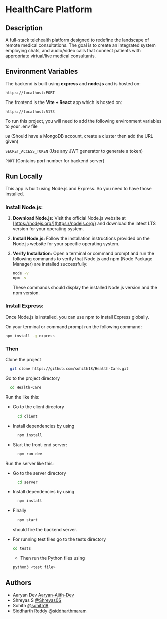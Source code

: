 
# HealthCare Platform

## Description
A full-stack telehealth platform designed to redefine the landscape
of remote medical consultations. The goal is to create an integrated system employing chats, and audio/video calls that connect patients with appropriate virtual/live medical consultants.

## Environment Variables

The backend is built using **express** and **node.js** and is hosted on: 
```plaintext
https://localhost:PORT
```
The frontend is the **Vite + React** app which is hosted on:
```plaintext
https://localhost:5173
```
To run this project, you will need to add the following environment variables to your .env file

`DB` (Should have a MongoDB account, create a cluster then add the URL given)

`SECRET_ACCESS_TOKEN`    (Use any JWT generator to generate a token)

`PORT` (Contains port number for backend server)




## Run Locally

This app is built using Node.js and Express. So you need to have those installed.

### Install Node.js:

1. **Download Node.js:**
    Visit the official Node.js website at [https://nodejs.org/](https://nodejs.org/) and download the latest LTS version for your operating system.

2. **Install Node.js:**
    Follow the installation instructions provided on the Node.js website for your specific operating system.

3. **Verify Installation:**
    Open a terminal or command prompt and run the following commands to verify that Node.js and npm (Node Package Manager) are installed successfully:
    ```bash
    node -v
    npm -v
    ```
    These commands should display the installed Node.js version and the npm version.

### Install Express:

Once Node.js is installed, you can use npm to install Express globally.

On your terminal or command prompt run the following command:

```bash
npm install -g express
```
### Then

Clone the project

```bash
  git clone https://github.com/sohith18/Health-Care.git
```

Go to the project directory

```bash
  cd Health-Care
```
Run the like this:

- Go to the client directory

  ```bash
    cd client
  ```

- Install dependencies by using
  ```bash
    npm install
  ```
- Start the front-end server:
  ```bash
    npm run dev
  ```
Run the server like this:

- Go to the server directory

  ```bash
    cd server
  ```

- Install dependencies by using
  ```bash
    npm install
  ```
- Finally
  ```bash
    npm start
  ``` 
  should fire the backend server.
- For running test files go to the tests directory
  ```bash
  cd tests
  ```
  - Then run the Python files using
  ```bash
  python3 <test file>
  ```


## Authors

- Aaryan Dev [Aaryan-Ajith-Dev](https://github.com/Aaryan-Ajith-Dev)
- Shreyas S [@Shreyas0S](https://www.github.com/Shreyas0S)
- Sohith [@sohith18](https://github.com/sohith18)
- Siddharth Reddy [@siddharthmaram](https://github.com/siddharthmaram)
